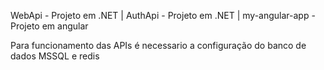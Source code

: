 WebApi - Projeto em .NET |
AuthApi - Projeto em .NET |
my-angular-app - Projeto em angular

Para funcionamento das APIs é necessario a configuração do banco de dados MSSQL e redis
